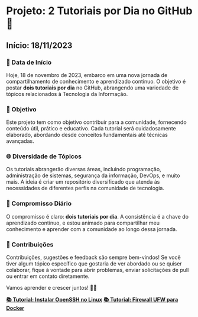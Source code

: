 # Projeto: 2 Tutoriais por Dia no GitHub 🚀

## Início: 18/11/2023

### 📆 Data de Início
Hoje, 18 de novembro de 2023, embarco em uma nova jornada de compartilhamento de conhecimento e aprendizado contínuo. O objetivo é postar **dois tutoriais por dia** no GitHub, abrangendo uma variedade de tópicos relacionados à Tecnologia da Informação.

### 🚀 Objetivo
Este projeto tem como objetivo contribuir para a comunidade, fornecendo conteúdo útil, prático e educativo. Cada tutorial será cuidadosamente elaborado, abordando desde conceitos fundamentais até técnicas avançadas.

### 🌐 Diversidade de Tópicos
Os tutoriais abrangerão diversas áreas, incluindo programação, administração de sistemas, segurança da informação, DevOps, e muito mais. A ideia é criar um repositório diversificado que atenda às necessidades de diferentes perfis na comunidade de tecnologia.

### 📅 Compromisso Diário
O compromisso é claro: **dois tutoriais por dia**. A consistência é a chave do aprendizado contínuo, e estou animado para compartilhar meu conhecimento e aprender com a comunidade ao longo dessa jornada.

### 🤝 Contribuições
Contribuições, sugestões e feedback são sempre bem-vindos! Se você tiver algum tópico específico que gostaria de ver abordado ou se quiser colaborar, fique à vontade para abrir problemas, enviar solicitações de pull ou entrar em contato diretamente.

Vamos aprender e crescer juntos! 🌱✨

[**📚 Tutorial: Instalar OpenSSH no Linux**](https://github.com/chaos4455/Certifica-es/blob/main/TUTORIAIS/TUTORIAL_INSTALL_SSH_LINUX_.pdf)
[**📚 Tutorial: Firewall UFW para Docker**](https://github.com/chaos4455/Certifica-es/blob/main/TUTORIAIS/Firewall_UFW_DOCKER.pdf)



